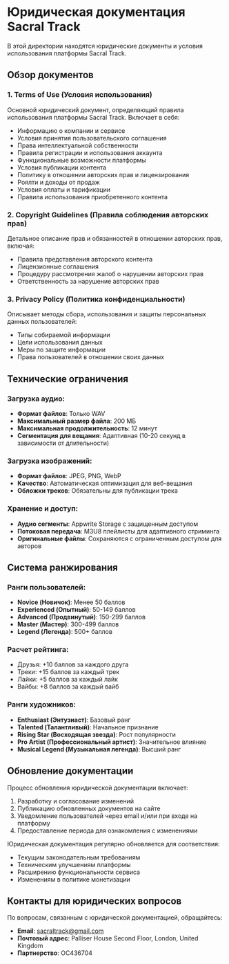 # Юридическая документация Sacral Track

В этой директории находятся юридические документы и условия использования платформы Sacral Track.

## Обзор документов

### 1. Terms of Use (Условия использования)
Основной юридический документ, определяющий правила использования платформы Sacral Track. Включает в себя:

- Информацию о компании и сервисе
- Условия принятия пользовательского соглашения
- Права интеллектуальной собственности
- Правила регистрации и использования аккаунта
- Функциональные возможности платформы
- Условия публикации контента
- Политику в отношении авторских прав и лицензирования
- Роялти и доходы от продаж
- Условия оплаты и тарификации
- Правила использования приобретенного контента

### 2. Copyright Guidelines (Правила соблюдения авторских прав)
Детальное описание прав и обязанностей в отношении авторских прав, включая:

- Правила представления авторского контента
- Лицензионные соглашения
- Процедуру рассмотрения жалоб о нарушении авторских прав
- Ответственность за нарушение авторских прав

### 3. Privacy Policy (Политика конфиденциальности)
Описывает методы сбора, использования и защиты персональных данных пользователей:

- Типы собираемой информации
- Цели использования данных
- Меры по защите информации
- Права пользователей в отношении своих данных

## Технические ограничения

### Загрузка аудио:
- **Формат файлов**: Только WAV
- **Максимальный размер файла**: 200 МБ
- **Максимальная продолжительность**: 12 минут
- **Сегментация для вещания**: Адаптивная (10-20 секунд в зависимости от длительности)

### Загрузка изображений:
- **Формат файлов**: JPEG, PNG, WebP
- **Качество**: Автоматическая оптимизация для веб-вещания
- **Обложки треков**: Обязательны для публикации трека

### Хранение и доступ:
- **Аудио сегменты**: Appwrite Storage с защищенным доступом
- **Потоковая передача**: M3U8 плейлисты для адаптивного стриминга
- **Оригинальные файлы**: Сохраняются с ограниченным доступом для авторов

## Система ранжирования

### Ранги пользователей:
- **Novice (Новичок)**: Менее 50 баллов
- **Experienced (Опытный)**: 50-149 баллов
- **Advanced (Продвинутый)**: 150-299 баллов
- **Master (Мастер)**: 300-499 баллов
- **Legend (Легенда)**: 500+ баллов

### Расчет рейтинга:
- Друзья: +10 баллов за каждого друга
- Треки: +15 баллов за каждый трек
- Лайки: +5 баллов за каждый лайк
- Вайбы: +8 баллов за каждый вайб

### Ранги художников:
- **Enthusiast (Энтузиаст)**: Базовый ранг
- **Talented (Талантливый)**: Начальное признание
- **Rising Star (Восходящая звезда)**: Рост популярности
- **Pro Artist (Профессиональный артист)**: Значительное влияние
- **Musical Legend (Музыкальная легенда)**: Высший ранг

## Обновление документации

Процесс обновления юридической документации включает:

1. Разработку и согласование изменений
2. Публикацию обновленных документов на сайте
3. Уведомление пользователей через email и/или при входе на платформу
4. Предоставление периода для ознакомления с изменениями

Юридическая документация регулярно обновляется для соответствия:
- Текущим законодательным требованиям
- Техническим улучшениям платформы
- Расширению функциональности сервиса
- Изменениям в политике монетизации

## Контакты для юридических вопросов

По вопросам, связанным с юридической документацией, обращайтесь:
- **Email**: sacraltrack@gmail.com
- **Почтовый адрес**: Palliser House Second Floor, London, United Kingdom
- **Партнерство**: OC436704 